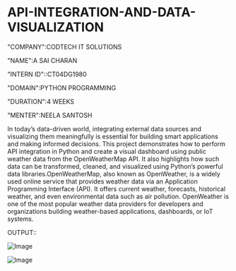 # API-INTEGRATION-AND-DATA-VISUALIZATION

"COMPANY":CODTECH IT SOLUTIONS

"NAME":A SAI CHARAN

"INTERN ID"::CT04DG1980

"DOMAIN":PYTHON PROGRAMMING

"DURATION":4 WEEKS

"MENTER":NEELA SANTOSH

In today’s data-driven world, integrating external data sources and visualizing them meaningfully is essential for building smart applications and making informed decisions. This project demonstrates how to perform API integration in Python and create a visual dashboard using public weather data from the OpenWeatherMap API. It also highlights how such data can be transformed, cleaned, and visualized using Python’s powerful data libraries.OpenWeatherMap, also known as OpenWeather, is a widely used online service that provides weather data via an Application Programming Interface (API). It offers current weather, forecasts, historical weather, and even environmental data such as air pollution. OpenWeather is one of the most popular weather data providers for developers and organizations building weather-based applications, dashboards, or IoT systems.

OUTPUT::

![Image](https://github.com/user-attachments/assets/3d461a19-97ed-45e9-babd-c20212ee6739)

![Image](https://github.com/user-attachments/assets/d01155f2-ace9-4c07-9370-604d3d3a5614)

